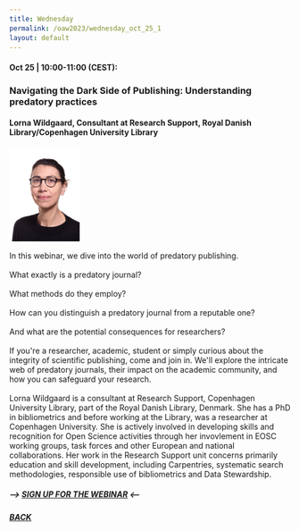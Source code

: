 ```yaml
---
title: Wednesday
permalink: /oaw2023/wednesday_oct_25_1
layout: default
---
```


#### Oct 25 | 10:00-11:00 (CEST):

### Navigating the Dark Side of Publishing: Understanding predatory practices

#### Lorna Wildgaard, Consultant at Research Support, Royal Danish Library/Copenhagen University Library

<img src="/images/lowi.png" alt="Lorna Wildgaard" style="height: 25%; width:25%;"/>

In this webinar, we dive into the world of predatory publishing.<br><br>
What exactly is a predatory journal?<br><br>
What methods do they employ?<br><br>
How can you distinguish a predatory journal from a reputable one?<br><br>
And what are the potential consequences for researchers?<br><br>
If you're a researcher, academic, student or simply curious about the integrity of scientific publishing, come and join in. We'll explore the intricate web of predatory journals, their impact on the academic community, and how you can safeguard your research.<br><br>
Lorna Wildgaard is a consultant at Research Support, Copenhagen University Library, part of the Royal Danish Library, Denmark. She has a PhD in bibliometrics and before working at the Library, was a researcher at Copenhagen University. She is actively involved in developing skills and recognition for Open Science activities through her invovlement in EOSC working groups, task forces and other European and national collaborations. Her work in the Research Support unit concerns primarily education and skill development, including Carpentries, systematic search methodologies, responsible use of bibliometrics and Data Stewardship.


##### --> [SIGN UP FOR THE WEBINAR](https://docs.google.com/forms/d/e/1FAIpQLScR0vG7P6HTHeQyrrtxAQfOTWqtCNT8J24EAZ-N7LsFYPXMUg/viewform?usp=sf_link) <--

##### [BACK](https://openaccess.dk/oaw2023#programme-of-the-danish-open-access-week-2023)
